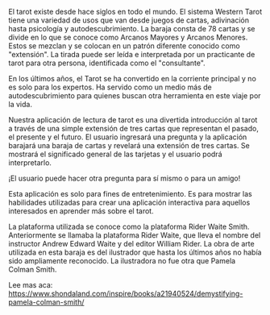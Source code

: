 El tarot existe desde hace siglos en todo el mundo. El sistema Western Tarot tiene una variedad de usos que van desde juegos de cartas, adivinación hasta psicología y autodescubrimiento. La baraja consta de 78 cartas y se divide en lo que se conoce como Arcanos Mayores y Arcanos Menores. Estos se mezclan y se colocan en un patrón diferente conocido como "extensión". La tirada puede ser leída e interpretada por un practicante de tarot para otra persona, identificada como el "consultante".

En los últimos años, el Tarot se ha convertido en la corriente principal y no es solo para los expertos. Ha servido como un medio más de autodescubrimiento para quienes buscan otra herramienta en este viaje por la vida.


Nuestra aplicación de lectura de tarot es una divertida introducción al tarot a través de una simple extensión de tres cartas que representan el pasado, el presente y el futuro.
El usuario ingresará una pregunta y la aplicación barajará una baraja de cartas y revelará una extensión de tres cartas.
Se mostrará el significado general de las tarjetas y el usuario podrá interpretarlo.

¡El usuario puede hacer otra pregunta para sí mismo o para un amigo!

Esta aplicación es solo para fines de entretenimiento. Es para mostrar las habilidades utilizadas para crear una aplicación interactiva para aquellos interesados   en aprender más sobre el tarot.



La plataforma utilizada se conoce como la plataforma Rider Waite Smith. Anteriormente se llamaba la plataforma Rider Waite, que lleva el nombre del instructor Andrew Edward Waite y del editor William Rider.
La obra de arte utilizada en esta baraja es del ilustrador que hasta los últimos años no había sido ampliamente reconocido. La ilustradora no fue otra que Pamela Colman Smith.

Lee mas aca: https://www.shondaland.com/inspire/books/a21940524/demystifying-pamela-colman-smith/


